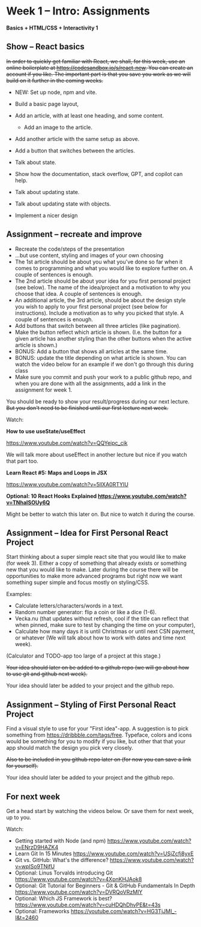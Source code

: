 # Week 1 – Intro: Assignments

**Basics + HTML/CSS + Interactivity 1**

## Show – React basics

~~In order to quickly get familiar with React, we shall, for this week, use an
online boilerplate at https://codesandbox.io/s/react-new. You can create an
account if you like. The important part is that you save you work as we will
build on it further in the coming weeks.~~

* NEW: Set up node, npm and vite.

* Build a basic page layout,
* Add an article, with at least one heading, and some content.
  * Add an image to the article.
* Add another article with the same setup as above.
* Add a button that switches between the articles.

* Talk about state.
* Show how the documentation, stack overflow, GPT, and copilot can help.
* Talk about updating state.
* Talk about updating state with objects.

* Implement a nicer design

## Assignment – recreate and improve

* Recreate the code/steps of the presentation
* ...but use content, styling and images of your own choosing
* The 1st article should be about you what you've done so far when it comes to
  programming and what you would like to explore further on. A couple of
  sentences is enough.
* The 2nd article should be about your idea for you first personal project
  (see below). The name of the idea/project and a motivation to why you choose
  that idea. A couple of sentences is enough.
* An additional article, the 3rd article, should be about the design style you
  wish to apply to your first personal project (see below for instructions).
  Include a motivation as to why you picked that style. A couple of sentences is
  enough.
* Add buttons that switch between all three articles (like pagination).
* Make the button reflect which article is shown. (I.e. the button for a given
  article has another styling than the other buttons when the active article is
  shown.)
* BONUS: Add a button that shows all articles at the same time.
* BONUS: update the title depending on what article is shown. You can watch the
  video below for an example if we don't go through this during class
* Make sure you commit and push your work to a public github repo, and when you
  are done with all the assignments, add a link in the assignment for week 1.

You should be ready to show your result/progress during our next lecture. ~~But you
don't need to be finished until our first lecture next week.~~

Watch:

**How to use useState/useEffect**

https://www.youtube.com/watch?v=QQYeipc_cik

We will talk more about useEffect in another lecture but nice if you watch that part
too.

**Learn React #5: Maps and Loops in JSX**

https://www.youtube.com/watch?v=5llXA0RTYIU

**Optional: 10 React Hooks Explained https://www.youtube.com/watch?v=TNhaISOUy6Q**

Might be better to watch this later on. But nice to watch it during the course.

## Assignment – Idea for First Personal React Project

Start thinking about a super simple react site that you would like to make
(for week 3). Either a copy of something that already exists or something new
that you would like to make. Later during the course there will be
opportunities to make more advanced programs but right now we want something
super simple and focus mostly on styling/CSS.

Examples:
* Calculate letters/characters/words in a text.
* Random number generator: flip a coin or like a dice (1-6).
* Vecka.nu (that updates without refresh, cool if the title can reflect that
  when pinned, make sure to test by changing the time on your computer),
* Calculate how many days it is until Christmas or until next CSN payment, or
  whatever (We will talk about how to work with dates and time next week).

(Calculator and TODO-app too large of a project at this stage.)

~~Your idea should later on be added to a github repo (we will go about how to use
git and github next week).~~

Your idea should later be added to your project and the github repo.

## Assignment – Styling of First Personal React Project

Find a visual style to use for your "First idea"-app. A suggestion is to pick
something from https://dribbble.com/tags/free. Typeface, colors and icons would
be something for you to modify if you like, but other that that your app should
match the design you pick very closely.

~~Also to be included in you github repo later on (for now you can save a
link for yourself).~~

Your idea should later be added to your project and the github repo.

## For next week

Get a head start by watching the videos below. Or save them for next week, up to
you.

Watch:
* Getting started with Node (and npm) https://www.youtube.com/watch?v=ENrzD9HAZK4
* Learn Git In 15 Minutes https://www.youtube.com/watch?v=USjZcfj8yxE
* Git vs. GitHub: What's the difference? https://www.youtube.com/watch?v=wpISo9TNjfU
* Optional: Linus Torvalds introducing Git https://www.youtube.com/watch?v=4XpnKHJAok8
* Optional: Git Tutorial for Beginners - Git & GitHub Fundamentals In Depth  https://www.youtube.com/watch?v=DVRQoVRzMIY
* Optional: Which JS Framework is best? https://www.youtube.com/watch?v=cuHDQhDhvPE&t=43s
* Optional: Frameworks https://youtube.com/watch?v=HG3TjJMI_-I&t=2460
